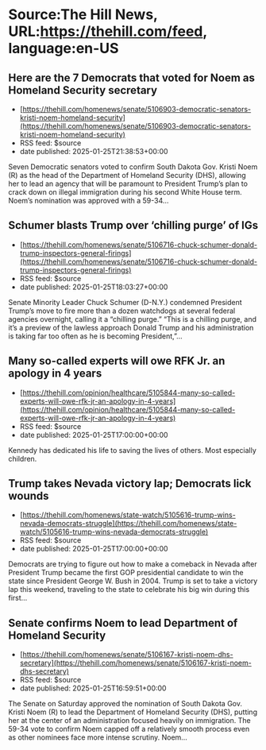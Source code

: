 # Source:The Hill News, URL:https://thehill.com/feed, language:en-US

## Here are the 7 Democrats that voted for Noem as Homeland Security secretary
 - [https://thehill.com/homenews/senate/5106903-democratic-senators-kristi-noem-homeland-security](https://thehill.com/homenews/senate/5106903-democratic-senators-kristi-noem-homeland-security)
 - RSS feed: $source
 - date published: 2025-01-25T21:38:53+00:00

Seven Democratic senators voted to confirm South Dakota Gov. Kristi Noem (R) as the head of the Department of Homeland Security (DHS), allowing her to lead an agency that will be paramount to President Trump&#8217;s plan to crack down on illegal immigration during his second White House term.  Noem’s nomination was approved with a 59-34&#8230;

## Schumer blasts Trump over ‘chilling purge’ of IGs
 - [https://thehill.com/homenews/senate/5106716-chuck-schumer-donald-trump-inspectors-general-firings](https://thehill.com/homenews/senate/5106716-chuck-schumer-donald-trump-inspectors-general-firings)
 - RSS feed: $source
 - date published: 2025-01-25T18:03:27+00:00

Senate Minority Leader Chuck Schumer (D-N.Y.) condemned President Trump’s move to fire more than a dozen watchdogs at several federal agencies overnight, calling it a &#8220;chilling purge.&#8221; “This is a chilling purge, and it’s a preview of the lawless approach Donald Trump and his administration is taking far too often as he is becoming President,”&#8230;

## Many so-called experts will owe RFK Jr. an apology in 4 years
 - [https://thehill.com/opinion/healthcare/5105844-many-so-called-experts-will-owe-rfk-jr-an-apology-in-4-years](https://thehill.com/opinion/healthcare/5105844-many-so-called-experts-will-owe-rfk-jr-an-apology-in-4-years)
 - RSS feed: $source
 - date published: 2025-01-25T17:00:00+00:00

Kennedy has dedicated his life to saving the lives of others. Most especially children.

## Trump takes Nevada victory lap; Democrats lick wounds
 - [https://thehill.com/homenews/state-watch/5105616-trump-wins-nevada-democrats-struggle](https://thehill.com/homenews/state-watch/5105616-trump-wins-nevada-democrats-struggle)
 - RSS feed: $source
 - date published: 2025-01-25T17:00:00+00:00

Democrats are trying to figure out how to make a comeback in Nevada after President Trump became the first GOP presidential candidate to win the state since President George W. Bush in 2004. Trump is set to take a victory lap this weekend, traveling to the state to celebrate his big win during this first&#8230;

## Senate confirms Noem to lead Department of Homeland Security
 - [https://thehill.com/homenews/senate/5106167-kristi-noem-dhs-secretary](https://thehill.com/homenews/senate/5106167-kristi-noem-dhs-secretary)
 - RSS feed: $source
 - date published: 2025-01-25T16:59:51+00:00

The Senate on Saturday approved the nomination of South Dakota Gov. Kristi Noem (R) to lead the Department of Homeland Security (DHS), putting her at the center of an administration focused heavily on immigration. The 59-34 vote to confirm Noem capped off a relatively smooth process even as other nominees face more intense scrutiny. Noem&#8230;

